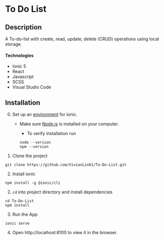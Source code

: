 # To Do List

## Description

A To-do-list with create, read, update, delete (CRUD) operations using local storage.

#### Technologies

- Ionic 5
- React
- Javascript
- SCSS
- Visual Studio Code

## Installation

0. Set up an [environment](https://ionicframework.com/docs/intro/environment) for ionic.

   - Make sure [Node.js](https://ionicframework.com/docs/reference/glossary#node) is installed on your computer.

     - To verify installation run

     ```
     node --version
     npm --version
     ```

1. Clone the project

```
git clone https://github.com/VivianLin61/To-Do-List.git
```

2. Install ionic

```
npm install -g @ionic/cli
```

2. `cd` into project directory and install dependencies

```
cd To-Do-List
npm install
```

3. Run the App

```
ionic serve
```

4. Open http://localhost:8100 to view it in the browser.
